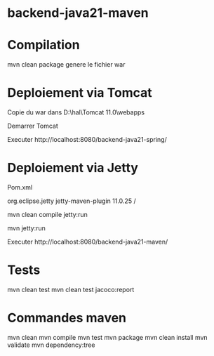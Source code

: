 # backend-java21-maven



# Compilation
mvn clean package
  genere le fichier war
  
# Deploiement via Tomcat

Copie du war dans D:\hal\Tomcat 11.0\webapps


Demarrer Tomcat

Executer
http://localhost:8080/backend-java21-spring/


# Deploiement via Jetty


Pom.xml

<build>
  <plugins>
    <plugin>
      <groupId>org.eclipse.jetty</groupId>
      <artifactId>jetty-maven-plugin</artifactId>
      <version>11.0.25</version>
      <configuration>
        <webApp>
          <contextPath>/</contextPath>
        </webApp>
      </configuration>
    </plugin>
  </plugins>
</build>

mvn clean compile jetty:run

mvn jetty:run

Executer
http://localhost:8080/backend-java21-maven/


# Tests
mvn clean test
mvn clean test jacoco:report



# Commandes maven
mvn clean
mvn compile
mvn test
mvn package
mvn clean install
mvn validate
mvn dependency:tree